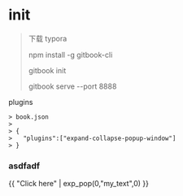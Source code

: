 # init

> 下载 typora
>
> npm install -g gitbook-cli
>
> gitbook init
>
> gitbook serve --port 8888

plugins

	> book.json 
	>
	> {
	> 	"plugins":["expand-collapse-popup-window"]
	> }

### asdfadf

<script>
  var my_text="Hello this is an example of customize content.<br>\
if you want to wrap ,you have to type a '<br>',and '\r\n' is no use.<br>\
Like this \r\n see, no use.";
</script>

{{ "Click here" | exp_pop(0,"my_text",0) }}

<script>
  var my_text="Hello this is an example of customize content.<br>\
if you want to wrap ,you have to type a '<br>',and '\r\n' is no use.<br>\
Like this \r\n see, no use.";
</script>

